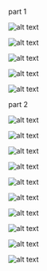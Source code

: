 
part 1

![alt text](image-1.png)

![alt text](image.png)

![alt text](image-2.png)


![alt text](image-3.png)

![alt text](image-4.png)



part 2

![alt text](image-5.png)

![alt text](image-6.png)

![alt text](image-7.png)

![alt text](image-8.png)

![alt text](image-9.png)

![alt text](image-10.png)

![alt text](image-11.png)

![alt text](image-12.png)

![alt text](image-13.png)

![alt text](image-14.png)